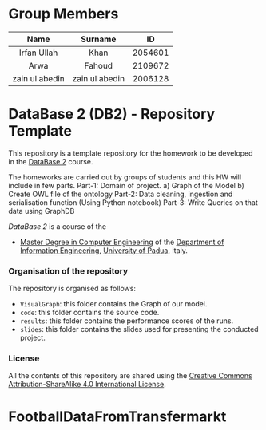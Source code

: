 # Group Members

|    Name      | Surname      | ID      |
|:-----------: |:-------:     |---------|
| Irfan Ullah  |  Khan        | 2054601 |
|    Arwa      |  Fahoud      | 2109672 |
|zain ul abedin|zain ul abedin| 2006128 |

# DataBase 2 (DB2) - Repository Template

This repository is a template repository for the homework to be developed in the [DataBase 2](https://iiia.dei.unipd.it/education/database-2/) course.

The homeworks are carried out by groups of students and this HW will include in few parts.
    Part-1: Domain of project.
        a) Graph of the Model
        b) Create OWL file of the ontology
    Part-2: Data cleaning, ingestion and serialisation function (Using Python notebook)
    Part-3: Write Queries on that data using GraphDB

*DataBase 2* is a course of the

* [Master Degree in Computer Engineering](https://degrees.dei.unipd.it/master-degrees/computer-engineering/) of the  [Department of Information Engineering](https://www.dei.unipd.it/en/), [University of Padua](https://www.unipd.it/en/), Italy.

### Organisation of the repository ###

The repository is organised as follows:

* `VisualGraph`: this folder contains the Graph of our model.
* `code`: this folder contains the source code.
* `results`: this folder contains the performance scores of the runs.
* `slides`: this folder contains the slides used for presenting the conducted project.

### License ###

All the contents of this repository are shared using the [Creative Commons Attribution-ShareAlike 4.0 International License](http://creativecommons.org/licenses/by-sa/4.0/).






# FootballDataFromTransfermarkt
